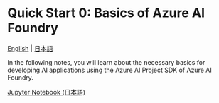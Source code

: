 # Quick Start 0: Basics of Azure AI Foundry

[English](./README.md) | [日本語](./README.ja.md)

In the following notes, you will learn about the necessary basics for developing AI applications using the Azure AI Project SDK of Azure AI Foundry.

[Jupyter Notebook (日本語)](./bsics.ja.ipynb)
